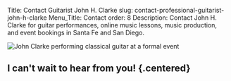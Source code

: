 Title: Contact Guitarist John H. Clarke
slug: contact-professional-guitarist-john-h-clarke
Menu_Title: Contact
order: 8
Description: Contact John H. Clarke for guitar performances, online music lessons, music production, and event bookings in Santa Fe and San Diego.

<div class="centered-content">
    <img src="{static}/images/jhclarke-formal-event.jpg" alt="John Clarke performing classical guitar at a formal event" />
</div>

## I can't wait to hear from you! {.centered}
